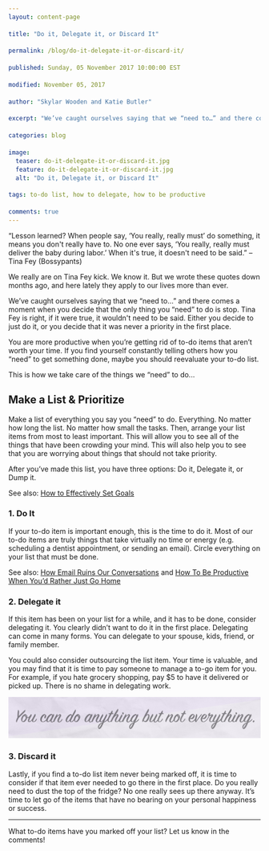 ```yaml
---
layout: content-page

title: "Do it, Delegate it, or Discard It"

permalink: /blog/do-it-delegate-it-or-discard-it/

published: Sunday, 05 November 2017 10:00:00 EST

modified: November 05, 2017

author: "Skylar Wooden and Katie Butler"

excerpt: "We’ve caught ourselves saying that we “need to…” and there comes a moment when you decide that the only thing you “need” to do is stop."

categories: blog

image:
  teaser: do-it-delegate-it-or-discard-it.jpg
  feature: do-it-delegate-it-or-discard-it.jpg
  alt: "Do it, Delegate it, or Discard It"

tags: to-do list, how to delegate, how to be productive

comments: true
---
```


“Lesson learned? When people say, ‘You really, really must’ do something, it means you don't really have to. No one ever says, ‘You really, really must deliver the baby during labor.’ When it's true, it doesn't need to be said.” – Tina Fey (Bossypants)

We really are on Tina Fey kick. We know it. But we wrote these quotes down months ago, and here lately they apply to our lives more than ever.

We’ve caught ourselves saying that we “need to…” and there comes a moment when you decide that the only thing you “need” to do is stop. Tina Fey is right, if it were true, it wouldn't need to be said. Either you decide to just do it, or you decide that it was never a priority in the first place. 

You are more productive when you’re getting rid of to-do items that aren’t worth your time.  If you find yourself constantly telling others how you “need” to get something done, maybe you should reevaluate your to-do list. 

This is how we take care of the things we “need” to do...

## Make a List & Prioritize

Make a list of everything you say you “need” to do. Everything. No matter how long the list. No matter how small the tasks. Then, arrange your list items from most to least important. This will allow you to see all of the things that have been crowding your mind. This will also help you to see that you are worrying about things that should not take priority. 

After you’ve made this list, you have three options: Do it, Delegate it, or Dump it. 

See also: <a href="/blog/how-to-effectively-set-goals/">How to Effectively Set Goals</a>

### 1. Do It

If your to-do item is important enough, this is the time to do it. Most of our to-do items are truly things that take virtually no time or energy (e.g. scheduling a dentist appointment, or sending an email). Circle everything on your list that must be done.

See also: <a href="/blog/why-email-ruins-our-conversations/">How Email Ruins Our Conversations</a> and <a href="/blog/how-to-be-productive-when-youd-rather-just-go-home/">How To Be Productive When You’d Rather Just Go Home</a> 

### 2. Delegate it

If this item has been on your list for a while, and it has to be done, consider delegating it. You clearly didn’t want to do it in the first place. Delegating can come in many forms. You can delegate to your spouse, kids, friend, or family member. 

You could also consider outsourcing the list item. Your time is valuable, and you may find that it is time to pay someone to manage a to-go item for you. For example, if you hate grocery shopping, pay $5 to have it delivered or picked up. There is no shame in delegating work. 

<div class="row">
  <div class="col-xs-12">
    <img class="img-fluid" src="/images/posts/do-it-delegate-it-or-discard-it/do-anything-but-not-everything.jpg" alt="Imgage of quote: do anything but not everything">
  </div>
</div>

### 3. Discard it

Lastly, if you find a to-do list item never being marked off, it is time to consider if that item ever needed to go there in the first place. Do you really need to dust the top of the fridge? No one really sees up there anyway. It’s time to let go of the items that have no bearing on your personal happiness or success.

<hr class="secondary">

What to-do items have you marked off your list? Let us know in the comments!


